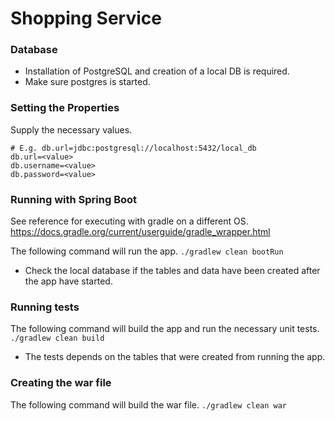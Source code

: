 Shopping Service
================

### Database
* Installation of PostgreSQL and creation of a local DB is required.
* Make sure postgres is started.

### Setting the Properties
Supply the necessary values.
```
# E.g. db.url=jdbc:postgresql://localhost:5432/local_db
db.url=<value>
db.username=<value>
db.password=<value>
```

### Running with Spring Boot

See reference for executing with gradle on a different OS.
https://docs.gradle.org/current/userguide/gradle_wrapper.html

The following command will run the app.
`./gradlew clean bootRun`

* Check the local database if the tables and data have been created after the app have started.

### Running tests

The following command will build the app and run the necessary unit tests.
`./gradlew clean build`

* The tests depends on the tables that were created from running the app.

### Creating the war file

The following command will build the war file.
`./gradlew clean war`